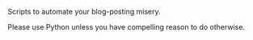 Scripts to automate your blog-posting misery.

Please use Python unless you have compelling reason to do otherwise.
